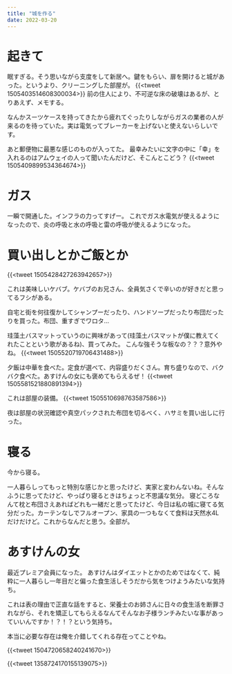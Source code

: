 ```yaml
---
title: "城を作る"
date: 2022-03-20
---
```


# 起きて
眠すぎる。そう思いながら支度をして新居へ。鍵をもらい、扉を開けると城があった。というより、クリーニングした部屋が。
{{<tweet 1505403514608300034>}}
前の住人により、不可逆な床の破壊はあるが、とりあえず、メモする。

なんかスーツケースを持ってきたから疲れてぐったりしながらガスの業者の人が来るのを待っていた。実は電気ってブレーカーを上げないと使えないらしいです。

あと郵便物に最悪な感じのものが入ってた。
最幸みたいに文字の中に「幸」を入れるのはアムウェイの人って聞いたんだけど、そこんとこどう？
{{<tweet 1505409899534364674>}}

# ガス
一瞬で開通した。インフラの力ってすげー。
これでガス水電気が使えるようになったので、炎の呼吸と水の呼吸と雷の呼吸が使えるようになった。



# 買い出しとかご飯とか
{{<tweet 1505428427263942657>}}

これは美味しいケバブ。ケバブのお兄さん、全員気さくで辛いのが好きだと思ってるフシがある。

自宅と街を何往復かしてシャンプーだったり、ハンドソープだったり布団だったりを買った。布団、重すぎでワロタ...

珪藻土バスマットっていうのに興味があって(珪藻土バスマットが僕に教えてくれたことという歌があるね)、買ってみた。
こんな強そうな板なの？？？意外やね。
{{<tweet 1505520719706431488>}}

夕飯は中華を食べた。定食が選べて、内容盛りだくさん。育ち盛りなので、バクバク食べた。あすけんの女にも褒めてもらえるぜ！
{{<tweet 1505581521880891394>}}

これは部屋の装備。
{{<tweet 1505510698763587586>}}

夜は部屋の状況確認や真空パックされた布団を切るべく、ハサミを買い出しに行った。

# 寝る
今から寝る。

一人暮らしってもっと特別な感じかと思ったけど、実家と変わんないね。そんなふうに思ってたけど、やっぱり寝るときはちょっと不思議な気分。
寝どころなんて枕と布団さえあればどれも一緒だと思ってたけど、今日は私の城に寝てる気分だった。カーテンなしでフルオープン、家具の一つもなくて食料は天然水4Lだけだけど。これからなんだと思う。全部が。

# あすけんの女
最近プレミア会員になった。
あすけんはダイエットとかのためではなくて、純粋に一人暮らし一年目だと偏った食生活しそうだから気をつけようみたいな気持ち。

これは表の理由で正直な話をすると、栄養士のお姉さんに日々の食生活を断罪されながら、それを矯正してもらえるなんてそんなお子様ランチみたいな事があっていいんですか！？！？という気持ち。

本当に必要な存在は俺を介錯してくれる存在ってことやね。

{{<tweet 1504720658240241670>}}

{{<tweet 1358724170155139075>}}
